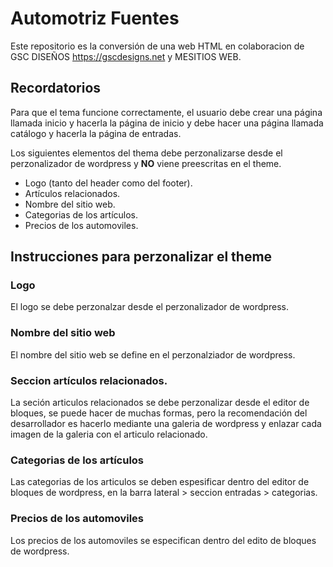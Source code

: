 # Automotriz Fuentes
Este repositorio es la conversión de una web HTML en colaboracion de 
GSC DISEÑOS <https://gscdesigns.net> y MESITIOS WEB.

## Recordatorios
Para que el tema funcione correctamente, el usuario debe crear una página llamada inicio y hacerla la página de inicio y debe hacer una página llamada catálogo y hacerla la página de entradas.

Los siguientes elementos del thema debe perzonalizarse desde el perzonalizador de wordpress y <b>NO</b> viene preescritas en el theme.

* Logo (tanto del header como del footer).
* Artículos relacionados.
* Nombre del sitio web.
* Categorias de los artículos.
* Precios de los automoviles.


## Instrucciones para perzonalizar el theme

### Logo
El logo se debe perzonalzar desde el perzonalizador de wordpress.


### Nombre del sitio web
El nombre del sitio web se define en el perzonalziador de wordpress.

### Seccion artículos relacionados.
La seción articulos relacionados se debe perzonalizar desde el editor de bloques, se puede hacer de muchas formas, pero la recomendación del desarrollador es hacerlo mediante una galeria de wordpress y enlazar cada imagen de la galeria con el articulo relacionado.

### Categorias de los artículos
Las categorias de los articulos se deben espesificar dentro del editor de bloques de wordpress, en la barra lateral > seccion entradas > categorias.

### Precios de los automoviles
Los precios de los automoviles se especifican dentro del edito de bloques de wordpress.


